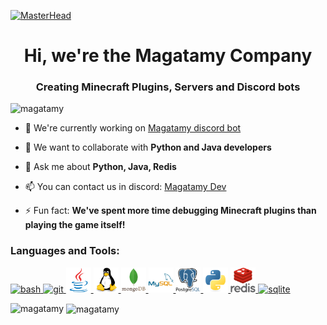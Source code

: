 [![MasterHead](https://cdn.discordapp.com/attachments/1242813453232640120/1280984335830356070/image.png?ex=66e3f461&is=66e2a2e1&hm=1903f3a17e49d3325e6a7acb0734b37c287b48435bd6392aca4fed670189f467&)](https://magatamy.com)
<h1 align="center">Hi, we're the Magatamy Company</h1>
<h3 align="center">Creating Minecraft Plugins, Servers and Discord bots</h3>

<p align="left"> <img src="https://komarev.com/ghpvc/?username=magatamy&label=Profile%20views&color=fe4394&style=flat" alt="magatamy" /> </p>

- 🔭 We're currently working on [Magatamy discord bot](https://github.com/Magatamy/magatamy-discord-bot)

- 👯 We want to collaborate with **Python and Java developers**

- 💬 Ask me about **Python, Java, Redis**

- 📫 You can contact us in discord: [Magatamy Dev](https://discord.gg/KCSCXzuPs7)

- ⚡ Fun fact: **We've spent more time debugging Minecraft plugins than playing the game itself!**

<h3 align="left">Languages and Tools:</h3>
<p align="left"> <a href="https://www.gnu.org/software/bash/" target="_blank" rel="noreferrer"> <img src="https://www.vectorlogo.zone/logos/gnu_bash/gnu_bash-icon.svg" alt="bash" width="40" height="40"/> </a> <a href="https://git-scm.com/" target="_blank" rel="noreferrer"> <img src="https://www.vectorlogo.zone/logos/git-scm/git-scm-icon.svg" alt="git" width="40" height="40"/> </a> <a href="https://www.java.com" target="_blank" rel="noreferrer"> <img src="https://raw.githubusercontent.com/devicons/devicon/master/icons/java/java-original.svg" alt="java" width="40" height="40"/> </a> <a href="https://www.linux.org/" target="_blank" rel="noreferrer"> <img src="https://raw.githubusercontent.com/devicons/devicon/master/icons/linux/linux-original.svg" alt="linux" width="40" height="40"/> </a> <a href="https://www.mongodb.com/" target="_blank" rel="noreferrer"> <img src="https://raw.githubusercontent.com/devicons/devicon/master/icons/mongodb/mongodb-original-wordmark.svg" alt="mongodb" width="40" height="40"/> </a> <a href="https://www.mysql.com/" target="_blank" rel="noreferrer"> <img src="https://raw.githubusercontent.com/devicons/devicon/master/icons/mysql/mysql-original-wordmark.svg" alt="mysql" width="40" height="40"/> </a> <a href="https://www.postgresql.org" target="_blank" rel="noreferrer"> <img src="https://raw.githubusercontent.com/devicons/devicon/master/icons/postgresql/postgresql-original-wordmark.svg" alt="postgresql" width="40" height="40"/> </a> <a href="https://www.python.org" target="_blank" rel="noreferrer"> <img src="https://raw.githubusercontent.com/devicons/devicon/master/icons/python/python-original.svg" alt="python" width="40" height="40"/> </a> <a href="https://redis.io" target="_blank" rel="noreferrer"> <img src="https://raw.githubusercontent.com/devicons/devicon/master/icons/redis/redis-original-wordmark.svg" alt="redis" width="40" height="40"/> </a> <a href="https://www.sqlite.org/" target="_blank" rel="noreferrer"> <img src="https://www.vectorlogo.zone/logos/sqlite/sqlite-icon.svg" alt="sqlite" width="40" height="40"/> </a> </p>

<p><img align="left" src="https://github-readme-stats.vercel.app/api/top-langs?username=magatamy&show_icons=true&theme=dark&locale=en&layout=compact" alt="magatamy" /></p>

<p>&nbsp;<img align="center" src="https://github-readme-stats.vercel.app/api?username=magatamy&show_icons=true&theme=dark&locale=en" alt="magatamy" /></p>
